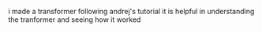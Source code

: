i made a transformer following andrej's tutorial it is helpful in understanding the tranformer and seeing how it worked 
